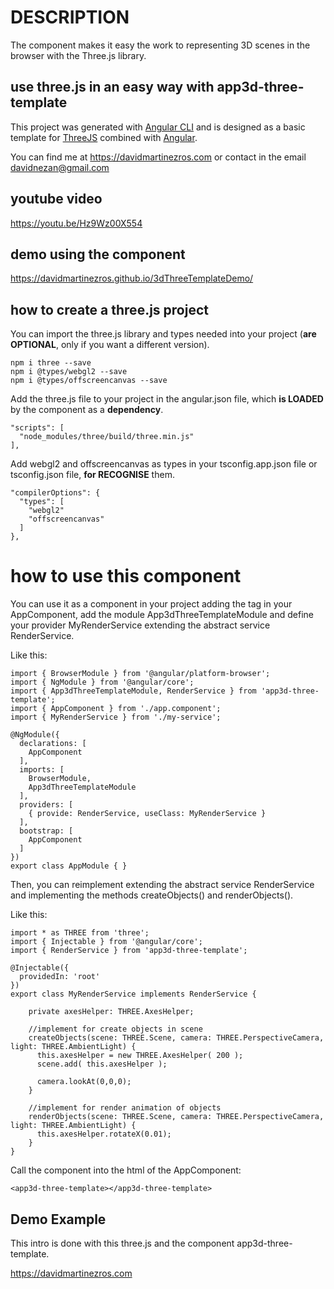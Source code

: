 # DESCRIPTION

The component makes it easy the work to representing 3D scenes in the browser with the Three.js library.

## use three.js in an easy way with app3d-three-template

This project was generated with [Angular CLI](https://github.com/angular/angular-cli) and is designed as a basic template for [ThreeJS](https://threejs.org/) combined with [Angular](https://angular.io/).

You can find me at https://davidmartinezros.com or contact in the email davidnezan@gmail.com

## youtube video

https://youtu.be/Hz9Wz00X554

## demo using the component

https://davidmartinezros.github.io/3dThreeTemplateDemo/

## how to create a three.js project

You can import the three.js library and types needed into your project (**are OPTIONAL**, only if you want a different version).

```
npm i three --save
npm i @types/webgl2 --save
npm i @types/offscreencanvas --save
```

Add the three.js file to your project in the angular.json file, which **is LOADED** by the component as a **dependency**.

```
"scripts": [
  "node_modules/three/build/three.min.js"
],
```

Add webgl2 and offscreencanvas as types in your tsconfig.app.json file or tsconfig.json file, **for RECOGNISE** them.

```
"compilerOptions": {
  "types": [
    "webgl2"
    "offscreencanvas"
  ]
},
```

# how to use this component

You can use it as a component in your project adding the <app3d-three-template></app3d-three-template> tag in your AppComponent, add the module App3dThreeTemplateModule and define your provider MyRenderService extending the abstract service RenderService.

Like this:

```
import { BrowserModule } from '@angular/platform-browser';
import { NgModule } from '@angular/core';
import { App3dThreeTemplateModule, RenderService } from 'app3d-three-template';
import { AppComponent } from './app.component';
import { MyRenderService } from './my-service';

@NgModule({
  declarations: [
    AppComponent
  ],
  imports: [
    BrowserModule,
    App3dThreeTemplateModule
  ],
  providers: [
    { provide: RenderService, useClass: MyRenderService }
  ],
  bootstrap: [
    AppComponent
  ]
})
export class AppModule { }
```

Then, you can reimplement extending the abstract service RenderService and implementing the methods createObjects() and renderObjects().

Like this:

```
import * as THREE from 'three';
import { Injectable } from '@angular/core';
import { RenderService } from 'app3d-three-template';

@Injectable({
  providedIn: 'root'
})
export class MyRenderService implements RenderService {

    private axesHelper: THREE.AxesHelper;
    
    //implement for create objects in scene
    createObjects(scene: THREE.Scene, camera: THREE.PerspectiveCamera, light: THREE.AmbientLight) {
      this.axesHelper = new THREE.AxesHelper( 200 );
      scene.add( this.axesHelper );
  
      camera.lookAt(0,0,0);
    }

    //implement for render animation of objects
    renderObjects(scene: THREE.Scene, camera: THREE.PerspectiveCamera, light: THREE.AmbientLight) {
      this.axesHelper.rotateX(0.01);
    }
}
```

Call the component into the html of the AppComponent:

```
<app3d-three-template></app3d-three-template>
```

## Demo Example

This intro is done with this three.js and the component app3d-three-template.

https://davidmartinezros.com
